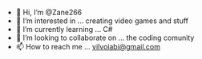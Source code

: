 - 👋 Hi, I’m @Zane266
- 👀 I’m interested in ... creating video games and stuff
- 🌱 I’m currently learning ... C#
- 💞️ I’m looking to collaborate on ... the coding comunity
- 📫 How to reach me ... vilvoiabi@gmail.com

<!---
Zane266/Zane266 is a ✨ special ✨ repository because its `README.md` (this file) appears on your GitHub profile.
You can click the Preview link to take a look at your changes.
--->
